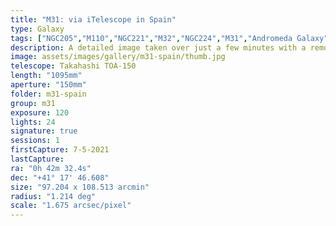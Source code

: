 ```yaml
---
title: "M31: via iTelescope in Spain"
type: Galaxy
tags: ["NGC205","M110","NGC221","M32","NGC224","M31","Andromeda Galaxy"]
description: A detailed image taken over just a few minutes with a remotely controlled telescope in Spain.
image: assets/images/gallery/m31-spain/thumb.jpg
telescope: Takahashi TOA-150
length: "1095mm"
aperture: "150mm"
folder: m31-spain
group: m31
exposure: 120
lights: 24
signature: true
sessions: 1
firstCapture: 7-5-2021 
lastCapture:
ra: "0h 42m 32.4s"
dec: "+41° 17' 46.608"
size: "97.204 x 108.513 arcmin"
radius: "1.214 deg"
scale: "1.675 arcsec/pixel"
---
```

